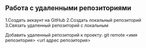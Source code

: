 ## **Работа с удаленными репозиториями**

1.Создать аккаунт на GitHub
2.Создать локальный репозиторий
3.Связать удаленный репозиторий с локальным

Добавить удаленный репозиторий к проекту:
git remote <имя репозитория> <url адрес репозитория>
